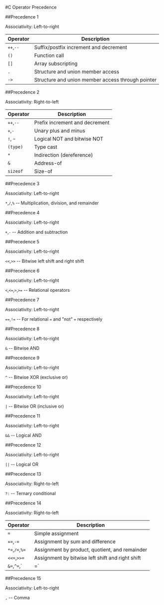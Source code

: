 #C Operator Precedence

##Precedence 1

Associativity: Left-to-right

Operator | Description
---------|-------------
`++`,`--` | Suffix/postfix increment and decrement
`()`	| 	Function call
`[]`	|	Array subscripting
`.`		|	Structure and union member access
`->`	|	Structure and union member access through pointer

##Precedence 2

Associativity: Right-to-left

Operator | Description
---------|-------------
`++`,`--` | Prefix increment and decrement
`+`,`-`	 |	Unary plus and minus
`!`, `~` |	Logical NOT and bitwise NOT
`(type)` |	Type cast
`*`		|	Indirection (dereference)
`&`		|	Address-of
`sizeof` |	Size-of


##Precedence 3

Associativity: Left-to-right

`*`,`/`,`%` -- Multiplication, division, and remainder

##Precedence 4

Associativity: Left-to-right

`+`,`-` -- Addition and subtraction

##Precedence 5

Associativity: Left-to-right

`<<`,`>>` -- Bitwise left shift and right shift

##Precedence 6

Associativity: Left-to-right

`<`,`<=`,`>`,`>=` -- Relational operators

##Precedence 7

Associativity: Left-to-right

`==`,`!=` -- For relational `=` and "not" `=` respectively

##Precedence 8

Associativity: Left-to-right

`&` -- Bitwise AND

##Precedence 9

Associativity: Left-to-right

`^` -- Bitwise XOR (exclusive or)

##Precedence 10

Associativity: Left-to-right

`|` -- Bitwise OR (inclusive or)

##Precedence 11

Associativity: Left-to-right

`&&` -- Logical AND

##Precedence 12

Associativity: Left-to-right

`||` -- Logical OR

##Precedence 13

Associativity: Right-to-left

`?:` -- Ternary conditional

##Precedence 14

Associativity: Right-to-left

Operator | Description
---------|------------
`=`		|	Simple assignment
`+=`,`-=` | Assignment by sum and difference
`*=`,`/=`,`%=` | Assignment by product, quotient, and remainder
`<<=`,`>>=`		| Assignment by bitwise left shift and right shift
`&=`,`^=`,`|=`	| Assignment by bitwise AND, XOR, and OR

##Precedence 15

Associativity: Left-to-right

`,` -- Comma
